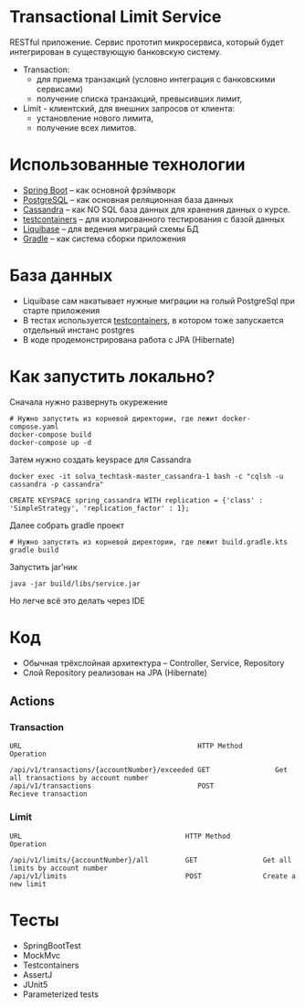 # Transactional Limit Service

RESTful приложение. Сервис прототип микросервиса, который будет интегрирован в существующую банковскую систему.

* Transaction:
  * для приема транзакций (условно интеграция с банковскими сервисами)
  * получение списка транзакций, превысивших лимит,  
* Limit - клиентский, для внешних запросов от клиента: 
  * установление нового лимита, 
  * получение всех лимитов.

# Использованные технологии

* [Spring Boot](https://spring.io/projects/spring-boot) – как основной фрэймворк
* [PostgreSQL](https://www.postgresql.org/) – как основная реляционная база данных
* [Сassandra](https://cassandra.apache.org/_/index.html) – как NO SQL база данных для хранения данных о курсе.
* [testcontainers](https://testcontainers.com/) – для изолированного тестирования с базой данных
* [Liquibase](https://www.liquibase.org/) – для ведения миграций схемы БД
* [Gradle](https://gradle.org/) – как система сборки приложения

# База данных

* Liquibase сам накатывает нужные миграции на голый PostgreSql при старте приложения
* В тестах используется [testcontainers](https://testcontainers.com/), в котором тоже запускается отдельный инстанс
  postgres
* В коде продемонстрирована работа с JPA (Hibernate)

# Как запустить локально?

Сначала нужно развернуть окурежение
```shell
# Нужно запустить из корневой директории, где лежит docker-compose.yaml
docker-compose build
docker-compose up -d
```

Затем нужно создать keyspace для Cassandra

```shell
docker exec -it solva_techtask-master_cassandra-1 bash -c "cqlsh -u cassandra -p cassandra"
```

```shell
CREATE KEYSPACE spring_cassandra WITH replication = {'class' : 'SimpleStrategy', 'replication_factor' : 1};
```

Далее собрать gradle проект

```shell
# Нужно запустить из корневой директории, где лежит build.gradle.kts
gradle build
```

Запустить jar'ник

```shell
java -jar build/libs/service.jar
```

Но легче всё это делать через IDE

# Код

* Обычная трёхслойная
  архитектура – Controller, Service, Repository
* Слой Repository реализован на JPA (Hibernate)

## Actions
### Transaction

    URL                                           HTTP Method        Operation
    
    /api/v1/transactions/{accountNumber}/exceeded GET                Get all transactions by account number
    /api/v1/transactions                          POST               Recieve transaction
    
### Limit
    URL                                        HTTP Method        Operation

    /api/v1/limits/{accountNumber}/all         GET                Get all limits by account number
    /api/v1/limits                             POST               Create a new limit

# Тесты

* SpringBootTest
* MockMvc
* Testcontainers
* AssertJ
* JUnit5
* Parameterized tests
